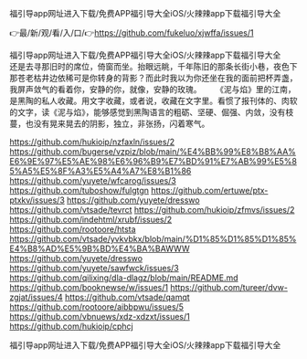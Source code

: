 福引导app网址进入下载/免费APP福引导大全iOS/火辣辣app下载福引导大全

👉最/新/观/看/入/口/👉https://github.com/fukeluo/xjwffa/issues/1

福引导app网址进入下载/免费APP福引导大全iOS/火辣辣app下载福引导大全　　还是去寻那旧时的席位，倚窗而坐。抬眼远眺，千年陈旧的那条长街小巷，夜色下那苍老枯井边依稀可是你转身的背影？而此时我以为你还坐在我的面前把杯弄盏，我屏声敛气的看着你，安静的你，就像，安静的玫瑰。
　　《泥与焰》里的江南，是黑陶的私人收藏。用文字收藏，或者说，收藏在文字里。看惯了报刊体的、肉软的文字，读《泥与焰》，能够感觉到黑陶语言的粗砺、坚硬、倔强、内敛，没有枝蔓，也没有晃来晃去的阴影，独立，非张扬，闪着寒气。


https://github.com/hukioip/nzfaxln/issues/2
https://github.com/bugerse/vzpiz/blob/main/%E4%BB%99%E8%B8%AA%E6%9E%97%E5%AE%98%E6%96%B9%E7%BD%91%E7%AB%99%E5%85%A5%E5%8F%A3%E5%A4%A7%E8%B1%86
https://github.com/yuyete/wfcarog/issues/3
https://github.com/tuboshow/fulgtgn
https://github.com/ertuwe/ptx-ptxkv/issues/3
https://github.com/yuyete/dresswo
https://github.com/vtsade/tevrct
https://github.com/hukioip/zfmvs/issues/2
https://github.com/indehtml/xrubf/issues/2
https://github.com/rootoore/htsta
https://github.com/vtsade/yvkvbkx/blob/main/%D1%85%D1%85%D1%85%E4%B8%AD%E5%9B%BD%E4%BA%BAWWW
https://github.com/yuyete/dresswo
https://github.com/yuyete/sawfwck/issues/3
https://github.com/qilixing/dla-dlagz/blob/main/README.md
https://github.com/booknewse/w/issues/1
https://github.com/tureer/dvw-zgjat/issues/4
https://github.com/vtsade/qamqt
https://github.com/rootoore/aibbpwu/issues/5
https://github.com/vbnuews/xdz-xdzxt/issues/1
https://github.com/hukioip/cphcj

福引导app网址进入下载/免费APP福引导大全iOS/火辣辣app下载福引导大全
